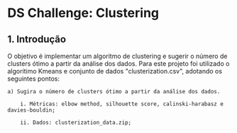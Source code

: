 # DS Challenge: Clustering

## 1. Introdução


O objetivo é implementar um algoritmo de clustering e sugerir o número de clusters ótimo a partir da análise dos dados. Para este projeto foi utilizado o algoritimo Kmeans e conjunto de dados "clusterization.csv", adotando os seguintes pontos:

    a) Sugira o número de clusters ótimo a partir da análise dos dados. 
        
        i. Métricas: elbow method, silhouette score, calinski-harabasz e davies-bouldin;
        
        ii. Dados: clusterization_data.zip;